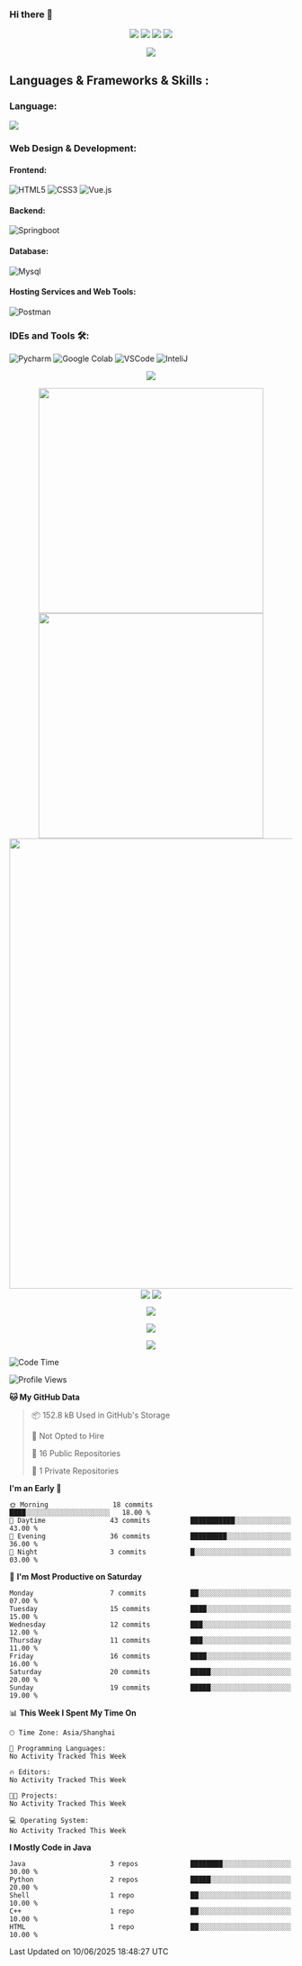 ### Hi there 👋

<!--
**mxt1022/mxt1022** is a ✨ _special_ ✨ repository because its `README.md` (this file) appears on your GitHub profile.

Here are some ideas to get you started:

- 🔭 I’m currently working on ...
- 🌱 I’m currently learning ...
- 👯 I’m looking to collaborate on ...
- 🤔 I’m looking for help with ...
- 💬 Ask me about ...
- 📫 How to reach me: ...
- 😄 Pronouns: ...
- ⚡ Fun fact: ...
-->
<!-- https://github.com/badges/shields -->
<p align="center">
<a href="https://github.com/mxt1022"><img src="https://img.shields.io/badge/GitHub-mxt1022-blue?logo=github" /></a>
<a href="https://space.bilibili.com/48194734"><img src="https://img.shields.io/badge/哔哩哔哩-每一天都在rp---pink?logo=bilibili" /></a>
<!--<img src="https://img.shields.io/badge/QQ-2951256653-green?logo=tencentqq" />-->
<!-- https://github.com/antonkomarev/github-profile-views-counter -->
<img src="https://komarev.com/ghpvc/?username=mxt1022&abbreviated=true&color=yellow" />
<img src="http://img.shields.io/badge/Code%20Time-10%20mins-blue"></a>
</p>
<p align="center">
<img src="https://capsule-render.vercel.app/api?type=waving&color=timeGradient&height=300&&section=header&text=HI%20THERE!&fontSize=90&fontAlign=50&fontAlignY=30&desc=This%20is%20mxt1022!&descAlign=50&descSize=30&descAlignY=60&animation=twinkling" />
</p>

## Languages & Frameworks & Skills :

### Language:
<img align="center" src="https://skillicons.dev/icons?i=py,c,cpp,java,html,css,js,md,matlab&theme=light" />

### Web Design & Development:
#### Frontend:
![HTML5](https://img.shields.io/badge/-HTML5-E34F26?style=for-the-badge&logo=html5&logoColor=white)
![CSS3](https://img.shields.io/badge/-CSS3-1572B6?style=for-the-badge&logo=css3)
![Vue.js](https://img.shields.io/badge/-Vue.js-145316?style=for-the-badge&logo=Vue.js&logoColor=white)

#### Backend:
![Springboot](https://img.shields.io/badge/Springboot-43853D.svg?style=for-the-badge&logo=springboot&logoColor=white)

#### Database:
![Mysql](https://img.shields.io/badge/MySql-13453D.svg?style=for-the-badge&logo=mysql&logoColor=white)

#### Hosting Services and Web Tools:
![Postman](https://img.shields.io/badge/Postman-78853D.svg?style=for-the-badge&logo=postman&logoColor=white)


### IDEs and Tools 🛠:
![Pycharm](https://img.shields.io/badge/Pycharm-000000?style=for-the-badge&logo=pycharm&logoColor=white)
![Google Colab](https://img.shields.io/badge/Colab-F9AB00?style=for-the-badge&logo=googlecolab&color=525252)
![VSCode](https://img.shields.io/badge/Visual_Studio_Code-0078D4?style=for-the-badge&logo=visual%20studio%20code&logoColor=white)
![InteliJ](https://img.shields.io/badge/IntelliJ_IDEA-000000.svg?style=for-the-badge&logo=intellij-idea&logoColor=white)

<!-- https://github.com/DenverCoder1/readme-typing-svg -->
<p align="center">
<img src="https://readme-typing-svg.demolab.com?font=Orbitron&size=25&pause=1000&center=true&vCenter=true&random=false&width=600&lines=Welcome+to+my+GitHub+profile+page!;I+am+super+obsessed+with+programming!" />
</p>

<p align="center">
<!-- https://github.com/anuraghazra/github-readme-stats -->
<img align="center" width="400" src="https://github-readme-stats.vercel.app/api?username=mxt1022&theme=transparent&show_icons=true&hide_border=true" />
<!-- https://github.com/DenverCoder1/github-readme-streak-stats -->
<img align="center" width="400" src="https://streak-stats.demolab.com?user=mxt1022&theme=transparent&date_format=%5BY.%5Dn.j&hide_border=true" />
<br/>
<!-- https://github.com/Ashutosh00710/github-readme-activity-graph -->
<img width="800" src="https://github-readme-activity-graph.vercel.app/graph?username=mxt1022&theme=github-compact&hide_border=true&area=true" />
<br/>
<!-- https://github.com/anuraghazra/github-readme-stats -->
<img align="center" src="https://github-readme-stats.vercel.app/api/wakatime?username=mxt1022&theme=transparent&hide_border=true&layout=compact&langs_count=22" />
<!-- https://github.com/anuraghazra/github-readme-stats -->
<img align="center" src="https://github-readme-stats.vercel.app/api/top-langs/?username=mxt1022&theme=transparent&hide_border=true&layout=donut-vertical&langs_count=6" />
<br/>
<!-- https://github.com/tandpfun/skill-icons -->

</p>

<!-- https://github.com/kyechan99/capsule-render -->
<!--<p align="center">
<img src="https://capsule-render.vercel.app/api?type=waving&color=timeGradient&height=300&&section=footer&text=THE%20END!&fontSize=90&fontAlign=50&fontAlignY=70&desc=Hope%20your%20program%20is%20bug-free!&descAlign=50&descSize=30&descAlignY=40&animation=twinkling" />
</p>-->

<!--mxt1022's GitHub | Languages Over Time(https://quine.sh?utm_source=widgets&utm_campaign=mxt1022)-->
<p align="center">
<img src="https://stats.quine.sh/mxt1022/languages-over-time?theme=dark">
</p>

<!--mxt1022's GitHub | Stats(https://quine.sh?utm_source=widgets&utm_campaign=mxt1022)-->
<p align="center">
<img src="https://stats.quine.sh/mxt1022/github?theme=dark">
</p>

<!--mxt1022's GitHub | Topics Over Time(https://quine.sh?utm_source=widgets&utm_campaign=mxt1022)-->
<p align="center">
<img src="https://stats.quine.sh/mxt1022/topics-over-time?theme=dark&center=true">
</p>

<!--START_SECTION:waka-->
![Code Time](http://img.shields.io/badge/Code%20Time-63%20hrs-blue)

![Profile Views](http://img.shields.io/badge/Profile%20Views-4-blue)

**🐱 My GitHub Data** 

> 📦 152.8 kB Used in GitHub's Storage 
 > 
> 🚫 Not Opted to Hire
 > 
> 📜 16 Public Repositories 
 > 
> 🔑 1 Private Repositories 
 > 
**I'm an Early 🐤** 

```text
🌞 Morning                18 commits          ████░░░░░░░░░░░░░░░░░░░░░   18.00 % 
🌆 Daytime                43 commits          ███████████░░░░░░░░░░░░░░   43.00 % 
🌃 Evening                36 commits          █████████░░░░░░░░░░░░░░░░   36.00 % 
🌙 Night                  3 commits           █░░░░░░░░░░░░░░░░░░░░░░░░   03.00 % 
```
📅 **I'm Most Productive on Saturday** 

```text
Monday                   7 commits           ██░░░░░░░░░░░░░░░░░░░░░░░   07.00 % 
Tuesday                  15 commits          ████░░░░░░░░░░░░░░░░░░░░░   15.00 % 
Wednesday                12 commits          ███░░░░░░░░░░░░░░░░░░░░░░   12.00 % 
Thursday                 11 commits          ███░░░░░░░░░░░░░░░░░░░░░░   11.00 % 
Friday                   16 commits          ████░░░░░░░░░░░░░░░░░░░░░   16.00 % 
Saturday                 20 commits          █████░░░░░░░░░░░░░░░░░░░░   20.00 % 
Sunday                   19 commits          █████░░░░░░░░░░░░░░░░░░░░   19.00 % 
```


📊 **This Week I Spent My Time On** 

```text
🕑︎ Time Zone: Asia/Shanghai

💬 Programming Languages: 
No Activity Tracked This Week

🔥 Editors: 
No Activity Tracked This Week

🐱‍💻 Projects: 
No Activity Tracked This Week

💻 Operating System: 
No Activity Tracked This Week
```

**I Mostly Code in Java** 

```text
Java                     3 repos             ████████░░░░░░░░░░░░░░░░░   30.00 % 
Python                   2 repos             █████░░░░░░░░░░░░░░░░░░░░   20.00 % 
Shell                    1 repo              ██░░░░░░░░░░░░░░░░░░░░░░░   10.00 % 
C++                      1 repo              ██░░░░░░░░░░░░░░░░░░░░░░░   10.00 % 
HTML                     1 repo              ██░░░░░░░░░░░░░░░░░░░░░░░   10.00 % 
```




 Last Updated on 10/06/2025 18:48:27 UTC
<!--END_SECTION:waka-->
